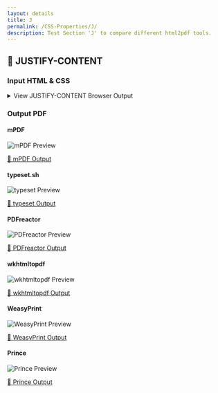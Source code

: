 ```yaml
---
layout: details
title: J
permalink: /CSS-Properties/J/
description: Test Section 'J' to compare different html2pdf tools.
---
```




## 🔬 JUSTIFY-CONTENT

### Input HTML & CSS

<details>
    <summary>
        View JUSTIFY-CONTENT Browser Output
    </summary>
    <img src="/{{ page.path }}/../browser_screenshot__html_CSS_Properties_J_justify-content.html.pdf.png" />
    <p>
        <a href="https://raw.githubusercontent.com/azettl/compare.html2pdf.tools/master//html/CSS%20Properties/J/justify-content.html" target="_blank" rel="noopener">📄 Get Input HTML on GitHub</a>
    </p>
</details>

### Output PDF

<div class="details-boxes">
    <div>
        <h4>mPDF</h4>
        <img src="/{{ page.path }}/../mpdf__html_CSS_Properties_J_justify-content.html.png" alt="mPDF Preview" />
        <p>
            <a href="/{{ page.path }}/../mpdf__html_CSS_Properties_J_justify-content.html.pdf" target="_blank">📕 mPDF Output</a>
        </p>
    </div>
    <div>
        <h4>typeset.sh</h4>
        <img src="/{{ page.path }}/../typeset__html_CSS_Properties_J_justify-content.html.png" alt="typeset Preview" />
        <p>
            <a href="/{{ page.path }}/../typeset__html_CSS_Properties_J_justify-content.html.pdf" target="_blank">📕 typeset Output</a>
        </p>
    </div>
    <div>
        <h4>PDFreactor</h4>
        <img src="/{{ page.path }}/../pdfreactor__html_CSS_Properties_J_justify-content.html.png" alt="PDFreactor Preview" />
        <p>
            <a href="/{{ page.path }}/../pdfreactor__html_CSS_Properties_J_justify-content.html.pdf" target="_blank">📕 PDFreactor Output</a>
        </p>
    </div>
    <div>
        <h4>wkhtmltopdf</h4>
        <img src="/{{ page.path }}/../wkhtmltopdf__html_CSS_Properties_J_justify-content.html.png" alt="wkhtmltopdf Preview" />
        <p>
            <a href="/{{ page.path }}/../wkhtmltopdf__html_CSS_Properties_J_justify-content.html.pdf" target="_blank">📕 wkhtmltopdf Output</a>
        </p>
    </div>
    <div>
        <h4>WeasyPrint</h4>
        <img src="/{{ page.path }}/../weasyprint__html_CSS_Properties_J_justify-content.html.png" alt="WeasyPrint Preview" />
        <p>
            <a href="/{{ page.path }}/../weasyprint__html_CSS_Properties_J_justify-content.html.pdf" target="_blank">📕 WeasyPrint Output</a>
        </p>
    </div>
    <div>
        <h4>Prince</h4>
        <img src="/{{ page.path }}/../princexml__html_CSS_Properties_J_justify-content.html.png" alt="Prince Preview" />
        <p>
            <a href="/{{ page.path }}/../princexml__html_CSS_Properties_J_justify-content.html.pdf" target="_blank">📕 Prince Output</a>
        </p>
    </div>
</div>


